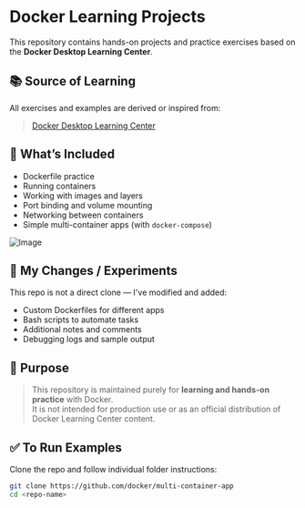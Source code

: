 # Docker Learning Projects

This repository contains hands-on projects and practice exercises based on the **Docker Desktop Learning Center**.

## 📚 Source of Learning

All exercises and examples are derived or inspired from:
> [Docker Desktop Learning Center](https://www.docker.com/)

## 🔧 What’s Included

- Dockerfile practice
- Running containers
- Working with images and layers
- Port binding and volume mounting
- Networking between containers
- Simple multi-container apps (with `docker-compose`)

![Image](https://github.com/user-attachments/assets/faed9555-b735-4414-8428-5699414bc997)

## 🚀 My Changes / Experiments

This repo is not a direct clone — I've modified and added:
- Custom Dockerfiles for different apps
- Bash scripts to automate tasks
- Additional notes and comments
- Debugging logs and sample output

## 🧠 Purpose

> This repository is maintained purely for **learning and hands-on practice** with Docker.  
> It is not intended for production use or as an official distribution of Docker Learning Center content.

## ✅ To Run Examples

Clone the repo and follow individual folder instructions:

```bash
git clone https://github.com/docker/multi-container-app
cd <repo-name>
